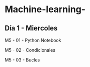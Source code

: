 # Machine-learning-
## Día 1 - Miercoles

M5 - 01 - Python Notebook

M5 - 02 - Condicionales

M5 - 03 - Bucles
